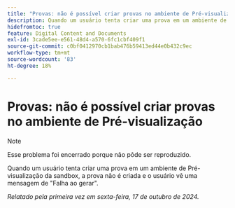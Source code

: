 ```yaml
---
title: "Provas: não é possível criar provas no ambiente de Pré-visualização"
description: Quando um usuário tenta criar uma prova em um ambiente de Pré-visualização da sandbox, a prova não é criada e o usuário vê uma mensagem Falha ao gerar.
hidefromtoc: true
feature: Digital Content and Documents
exl-id: 3cade5ee-e561-48d4-a570-6fc1cbf409f1
source-git-commit: c0bf0412970cb1bab476b59413ed44e0b432c9ec
workflow-type: tm+mt
source-wordcount: '83'
ht-degree: 18%

---
```


# Provas: não é possível criar provas no ambiente de Pré-visualização

>[!NOTE]
>
>Esse problema foi encerrado porque não pôde ser reproduzido.

Quando um usuário tenta criar uma prova em um ambiente de Pré-visualização da sandbox, a prova não é criada e o usuário vê uma mensagem de &quot;Falha ao gerar&quot;.

_Relatado pela primeira vez em sexta-feira, 17 de outubro de 2024._
